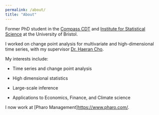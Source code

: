 ```yaml
---
permalink: /about/
title: "About"
---
```


Former PhD student in the [Compass CDT](http://www.bristol.ac.uk/cdt/compass/) and [Institute for Statistical Science](https://www.bristolmathsresearch.org/statistical-science/) at the University of Bristol.

I worked on change point analysis for multivariate and high-dimensional time series, with my supervisor [Dr. Haeran Cho](https://sites.google.com/view/haeran-cho/home).

My interests include:

- Time series and change point analysis

- High dimensional statistics 

- Large-scale inference

- Applications to Economics, Finance, and Climate science 

I now work at [Pharo Management]<https://www.pharo.com/>.



